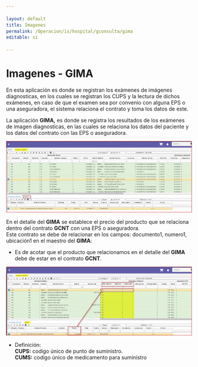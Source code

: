 ```yaml
---

layout: default
title: Imagenes
permalink: /Operacion/is/hospital/gconsulta/gima  
editable: si  

---
```



# Imagenes - GIMA  

En esta aplicación es donde se registran los exámenes de imágenes diagnosticas, en los cuales se registran los CUPS y la lectura de dichos exámenes, en caso de que el examen sea por convenio con alguna EPS o una aseguradora, el sistema relaciona el contrato y toma los datos de este.  

La aplicación **GIMA,** es donde se registra los resultados de los exámenes de imagen diagnosticas, en las cuales se relaciona los datos del paciente y los datos del contrato con las EPS o aseguradora.  

![](gima1.png)

En el detalle del **GIMA** se establece el precio del producto que se relaciona dentro del contrato **GCNT** con una EPS o aseguradora.  
Este contrato se debe de relacionar en los campos: documento1, numero1, ubicación1 en el maestro del **GIMA**:  

* Es de acotar que el producto que relacionamos en el detalle del **GIMA** debe de estar en el contrato **GCNT**.  

![](gima2.png)  

* Definición:  
**CUPS:** codigo único  de punto de suministro.  
**CUMS:** codigo único de medicamento para suministro  